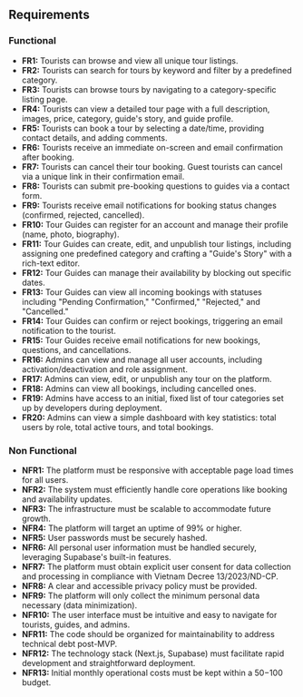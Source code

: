 ## Requirements

### Functional

* **FR1:** Tourists can browse and view all unique tour listings.
* **FR2:** Tourists can search for tours by keyword and filter by a predefined category.
* **FR3:** Tourists can browse tours by navigating to a category-specific listing page.
* **FR4:** Tourists can view a detailed tour page with a full description, images, price, category, guide's story, and guide profile.
* **FR5:** Tourists can book a tour by selecting a date/time, providing contact details, and adding comments.
* **FR6:** Tourists receive an immediate on-screen and email confirmation after booking.
* **FR7:** Tourists can cancel their tour booking. Guest tourists can cancel via a unique link in their confirmation email.
* **FR8:** Tourists can submit pre-booking questions to guides via a contact form.
* **FR9:** Tourists receive email notifications for booking status changes (confirmed, rejected, cancelled).
* **FR10:** Tour Guides can register for an account and manage their profile (name, photo, biography).
* **FR11:** Tour Guides can create, edit, and unpublish tour listings, including assigning one predefined category and crafting a "Guide's Story" with a rich-text editor.
* **FR12:** Tour Guides can manage their availability by blocking out specific dates.
* **FR13:** Tour Guides can view all incoming bookings with statuses including "Pending Confirmation," "Confirmed," "Rejected," and "Cancelled."
* **FR14:** Tour Guides can confirm or reject bookings, triggering an email notification to the tourist.
* **FR15:** Tour Guides receive email notifications for new bookings, questions, and cancellations.
* **FR16:** Admins can view and manage all user accounts, including activation/deactivation and role assignment.
* **FR17:** Admins can view, edit, or unpublish any tour on the platform.
* **FR18:** Admins can view all bookings, including cancelled ones.
* **FR19:** Admins have access to an initial, fixed list of tour categories set up by developers during deployment.
* **FR20:** Admins can view a simple dashboard with key statistics: total users by role, total active tours, and total bookings.

### Non Functional

* **NFR1:** The platform must be responsive with acceptable page load times for all users.
* **NFR2:** The system must efficiently handle core operations like booking and availability updates.
* **NFR3:** The infrastructure must be scalable to accommodate future growth.
* **NFR4:** The platform will target an uptime of 99% or higher.
* **NFR5:** User passwords must be securely hashed.
* **NFR6:** All personal user information must be handled securely, leveraging Supabase's built-in features.
* **NFR7:** The platform must obtain explicit user consent for data collection and processing in compliance with Vietnam Decree 13/2023/ND-CP.
* **NFR8:** A clear and accessible privacy policy must be provided.
* **NFR9:** The platform will only collect the minimum personal data necessary (data minimization).
* **NFR10:** The user interface must be intuitive and easy to navigate for tourists, guides, and admins.
* **NFR11:** The code should be organized for maintainability to address technical debt post-MVP.
* **NFR12:** The technology stack (Next.js, Supabase) must facilitate rapid development and straightforward deployment.
* **NFR13:** Initial monthly operational costs must be kept within a $50-$100 budget. 
